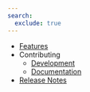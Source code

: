 ```yaml
---
search:
  exclude: true
---
```

- [Features](fastagency.md)
- Contributing
    - [Development](getting-started/contributing/CONTRIBUTING.md)
    - [Documentation](getting-started/contributing/docs.md)
- [Release Notes](release.md)